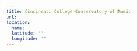 ```yaml
---
title: Cincinnati College-Conservatory of Music
url:
location:
  name:
  latitude: ""
  longitude: ""
---
```

